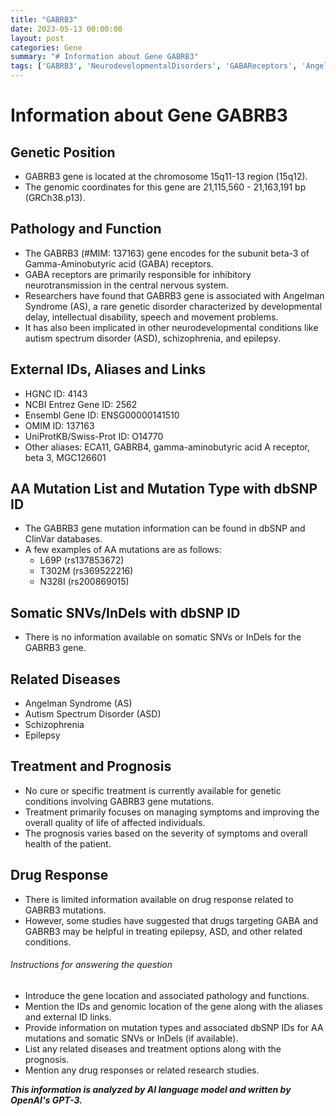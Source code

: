 ```yaml
---
title: "GABRB3"
date: 2023-05-13 00:00:00
layout: post
categories: Gene
summary: "# Information about Gene GABRB3"
tags: ['GABRB3', 'NeurodevelopmentalDisorders', 'GABAReceptors', 'AngelmanSyndrome', 'AutismSpectrumDisorder', 'Schizophrenia', 'Epilepsy', 'DrugResponse']
---
```


# Information about Gene GABRB3

## Genetic Position
- GABRB3 gene is located at the chromosome 15q11-13 region (15q12).
- The genomic coordinates for this gene are 21,115,560 - 21,163,191 bp (GRCh38.p13).

## Pathology and Function 

- The GABRB3 (\#MIM: 137163) gene encodes for the subunit beta-3 of Gamma-Aminobutyric acid (GABA) receptors.
- GABA receptors are primarily responsible for inhibitory neurotransmission in the central nervous system.
- Researchers have found that GABRB3 gene is associated with Angelman Syndrome (AS), a rare genetic disorder characterized by developmental delay, intellectual disability, speech and movement problems.
- It has also been implicated in other neurodevelopmental conditions like autism spectrum disorder (ASD), schizophrenia, and epilepsy.

## External IDs, Aliases and Links
- HGNC ID: 4143
- NCBI Entrez Gene ID: 2562
- Ensembl Gene ID: ENSG00000141510
- OMIM ID: 137163
- UniProtKB/Swiss-Prot ID: O14770
- Other aliases: ECA11, GABRB4, gamma-aminobutyric acid A receptor, beta 3, MGC126601

## AA Mutation List and Mutation Type with dbSNP ID
- The GABRB3 gene mutation information can be found in dbSNP and ClinVar databases.
- A few examples of AA mutations are as follows:
    - L69P (rs137853672)
    - T302M (rs369522216)
    - N328I (rs200869015)

## Somatic SNVs/InDels with dbSNP ID
- There is no information available on somatic SNVs or InDels for the GABRB3 gene.

## Related Diseases
- Angelman Syndrome (AS)
- Autism Spectrum Disorder (ASD)
- Schizophrenia
- Epilepsy

## Treatment and Prognosis
- No cure or specific treatment is currently available for genetic conditions involving GABRB3 gene mutations.
- Treatment primarily focuses on managing symptoms and improving the overall quality of life of affected individuals.
- The prognosis varies based on the severity of symptoms and overall health of the patient.

## Drug Response
- There is limited information available on drug response related to GABRB3 mutations.
- However, some studies have suggested that drugs targeting GABA and GABRB3 may be helpful in treating epilepsy, ASD, and other related conditions.

###### Instructions for answering the question
- Introduce the gene location and associated pathology and functions.
- Mention the IDs and genomic location of the gene along with the aliases and external ID links.
- Provide information on mutation types and associated dbSNP IDs for AA mutations and somatic SNVs or InDels (if available).
- List any related diseases and treatment options along with the prognosis.
- Mention any drug responses or related research studies.

**_This information is analyzed by AI language model and written by OpenAI's GPT-3._**